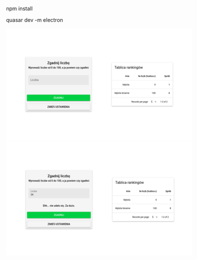 npm install

quasar dev -m electron


![alt text](https://github.com/opengs/quessNumber/blob/master/example1.png?raw=true)
![alt text](https://github.com/opengs/quessNumber/blob/master/example2.png?raw=true)